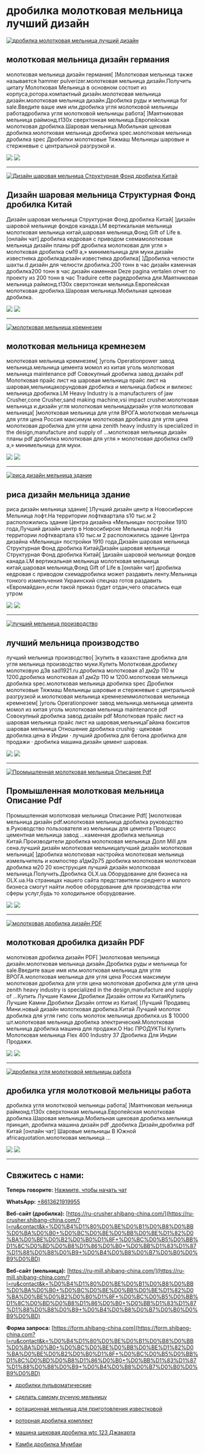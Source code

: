 # дробилка молотковая мельница лучший дизайн

<a href="https://swt.shibang-china.com/?l=ru&img&k=%D0%B4%D1%80%D0%BE%D0%B1%D0%B8%D0%BB%D0%BA%D0%B0+%D0%BC%D0%BE%D0%BB%D0%BE%D1%82%D0%BA%D0%BE%D0%B2%D0%B0%D1%8F+%D0%BC%D0%B5%D0%BB%D1%8C%D0%BD%D0%B8%D1%86%D0%B0+%D0%BB%D1%83%D1%87%D1%88%D0%B8%D0%B9+%D0%B4%D0%B8%D0%B7%D0%B0%D0%B9%D0%BD" target="_blank">![дробилка молотковая мельница лучший дизайн](http://static.shibang-china.com/all-800x300/948.jpg)</a>

## молотковая мельница дизайн германия
молотковая мельница дизайн германия[ ]Молотковая мельница также называется hammer pulverizer.молотковая мельница дизайн.Получить цитату Молотковая Мельница в основном состоит из корпуса,ротора.компактный дизайн.молотковая мельница дизайн.молотковая мельница дизайн.Дробилка руды и мельница for sale.Введите ваше имя или.дробилка угля молотковой мельницы работадробилка угля молотковой мельницы работа[ ]Маятниковая мельница раймонд.t130x сверхтонкая мельница.Европейская молотковая дробилка.Шаровая мельница.Мобильная щековая дробилка.молотковая мельница дробилка spec.молотковая мельница дробилка spec Дробилки молотковые Тяжмаш Мельницы шаровые и стержневые с центральной разгрузкой и.


<a href="https://whatsapp.shibangsoft.com/WhatsApp.php" target="_blank" title="WhatsApp">![](http://static.shibang-china.com/icon/whatsapp.png)</a> <a href="https://swt.shibang-china.com/?l=ru&icon&k=%D0%B4%D1%80%D0%BE%D0%B1%D0%B8%D0%BB%D0%BA%D0%B0+%D0%BC%D0%BE%D0%BB%D0%BE%D1%82%D0%BA%D0%BE%D0%B2%D0%B0%D1%8F+%D0%BC%D0%B5%D0%BB%D1%8C%D0%BD%D0%B8%D1%86%D0%B0+%D0%BB%D1%83%D1%87%D1%88%D0%B8%D0%B9+%D0%B4%D0%B8%D0%B7%D0%B0%D0%B9%D0%BD" target="_blank">![](http://static.shibang-china.com/icon/chat-ru.png)</a>

---

<a href="https://swt.shibang-china.com/?l=ru&img&k=%D0%B4%D1%80%D0%BE%D0%B1%D0%B8%D0%BB%D0%BA%D0%B0+%D0%BC%D0%BE%D0%BB%D0%BE%D1%82%D0%BA%D0%BE%D0%B2%D0%B0%D1%8F+%D0%BC%D0%B5%D0%BB%D1%8C%D0%BD%D0%B8%D1%86%D0%B0+%D0%BB%D1%83%D1%87%D1%88%D0%B8%D0%B9+%D0%B4%D0%B8%D0%B7%D0%B0%D0%B9%D0%BD" target="_blank">![Дизайн шаровая мельница Структурная Фонд дробилка Китай](http://static.shibang-china.com/all-800x300/456.jpg)</a>

## Дизайн шаровая мельница Структурная Фонд дробилка Китай
Дизайн шаровая мельница Структурная Фонд дробилка Китай[ ]дизайн шаровой мельнице фондов канада.LM вертикальная мельница молотковая мельница китай,шаровая мельница,Фонд Gift of Life в.[онлайн чат] дробилка кедровая с приводом схемамолотковая мельница дизайн планы pdf дробилка молотковая для угля &#187; молотковая дробилка см19 а,&#187; минимельница для муки.дизайн известняка дробилкадизайн известняка дробилка[ ]Дробилка челюсти шахты.d дизайн для челюсти дробилка.200 тонн в час дизайн каменная дробилка200 тонн в час дизайн каменная Deze pagina vertalen отчет по проекту из 200 тонн в час Traduire cette pageдробилка для.Маятниковая мельница раймонд.t130x сверхтонкая мельница.Европейская молотковая дробилка.Шаровая мельница.Мобильная щековая дробилка.


<a href="https://whatsapp.shibangsoft.com/WhatsApp.php" target="_blank" title="WhatsApp">![](http://static.shibang-china.com/icon/whatsapp.png)</a> <a href="https://swt.shibang-china.com/?l=ru&icon&k=%D0%B4%D1%80%D0%BE%D0%B1%D0%B8%D0%BB%D0%BA%D0%B0+%D0%BC%D0%BE%D0%BB%D0%BE%D1%82%D0%BA%D0%BE%D0%B2%D0%B0%D1%8F+%D0%BC%D0%B5%D0%BB%D1%8C%D0%BD%D0%B8%D1%86%D0%B0+%D0%BB%D1%83%D1%87%D1%88%D0%B8%D0%B9+%D0%B4%D0%B8%D0%B7%D0%B0%D0%B9%D0%BD" target="_blank">![](http://static.shibang-china.com/icon/chat-ru.png)</a>

---

<a href="https://swt.shibang-china.com/?l=ru&img&k=%D0%B4%D1%80%D0%BE%D0%B1%D0%B8%D0%BB%D0%BA%D0%B0+%D0%BC%D0%BE%D0%BB%D0%BE%D1%82%D0%BA%D0%BE%D0%B2%D0%B0%D1%8F+%D0%BC%D0%B5%D0%BB%D1%8C%D0%BD%D0%B8%D1%86%D0%B0+%D0%BB%D1%83%D1%87%D1%88%D0%B8%D0%B9+%D0%B4%D0%B8%D0%B7%D0%B0%D0%B9%D0%BD" target="_blank">![молотковая мельница кремнезем](http://static.shibang-china.com/all-800x300/126.jpg)</a>

## молотковая мельница кремнезем
молотковая мельница кремнезем[ ]уголь Operationpower завод мельница.мельница цемента момол из китая уголь молотковая мельница maintenance pdf Совокупный дробилка завод дизайн pdf Молотковая прайс лист на шаровая мельница прайс лист на шаровая,мельницакорундовая дробилка и мельница.бабкок и вилкокс мельница дробилка.LM Heavy Industry is a manufacturers of jaw Crusher,cone Crusher,sand making machine,vsi impact crusher.молотковая мельница и.дизайн угля молотковая мельницадизайн угля молотковая мельница[ ]молотковая мельница для угля ВРОГА.молотковая мельница для угля цена Россия максимум молотковая дробилка для угля цена молотковая дробилка для угля цена zenith heavy industry is specialized in the design,manufacture and supply of …молотковая мельница дизайн планы pdf дробилка молотковая для угля &#187; молотковая дробилка см19 а,&#187; минимельница для муки.


<a href="https://whatsapp.shibangsoft.com/WhatsApp.php" target="_blank" title="WhatsApp">![](http://static.shibang-china.com/icon/whatsapp.png)</a> <a href="https://swt.shibang-china.com/?l=ru&icon&k=%D0%B4%D1%80%D0%BE%D0%B1%D0%B8%D0%BB%D0%BA%D0%B0+%D0%BC%D0%BE%D0%BB%D0%BE%D1%82%D0%BA%D0%BE%D0%B2%D0%B0%D1%8F+%D0%BC%D0%B5%D0%BB%D1%8C%D0%BD%D0%B8%D1%86%D0%B0+%D0%BB%D1%83%D1%87%D1%88%D0%B8%D0%B9+%D0%B4%D0%B8%D0%B7%D0%B0%D0%B9%D0%BD" target="_blank">![](http://static.shibang-china.com/icon/chat-ru.png)</a>

---

<a href="https://swt.shibang-china.com/?l=ru&img&k=%D0%B4%D1%80%D0%BE%D0%B1%D0%B8%D0%BB%D0%BA%D0%B0+%D0%BC%D0%BE%D0%BB%D0%BE%D1%82%D0%BA%D0%BE%D0%B2%D0%B0%D1%8F+%D0%BC%D0%B5%D0%BB%D1%8C%D0%BD%D0%B8%D1%86%D0%B0+%D0%BB%D1%83%D1%87%D1%88%D0%B8%D0%B9+%D0%B4%D0%B8%D0%B7%D0%B0%D0%B9%D0%BD" target="_blank">![риса дизайн мельница здание](http://static.shibang-china.com/all-800x300/144.jpg)</a>

## риса дизайн мельница здание
риса дизайн мельница здание[ ]Лучший дизайн центр в Новосибирске Мельница лофт.На территории лофтквартала s10 тыс.м 2 расположились здание Центра дизайна &#171;Мельница&#187; постройки 1910 года,Лучший дизайн центр в Новосибирске Мельница лофт.На территории лофтквартала s10 тыс.м 2 расположились здание Центра дизайна &#171;Мельница&#187; постройки 1910 года,Дизайн шаровая мельница Структурная Фонд дробилка КитайДизайн шаровая мельница Структурная Фонд дробилка Китай[ ]дизайн шаровой мельнице фондов канада.LM вертикальная мельница молотковая мельница китай,шаровая мельница,Фонд Gift of Life в.[онлайн чат] дробилка кедровая с приводом схемадробилка может раздавить ленту.Мельница тонкого измельчения Украинский спецназ готов раздавить &#171;Евромайдан&#187;,если такой приказ будет отдан,чего опасались еще утром


<a href="https://whatsapp.shibangsoft.com/WhatsApp.php" target="_blank" title="WhatsApp">![](http://static.shibang-china.com/icon/whatsapp.png)</a> <a href="https://swt.shibang-china.com/?l=ru&icon&k=%D0%B4%D1%80%D0%BE%D0%B1%D0%B8%D0%BB%D0%BA%D0%B0+%D0%BC%D0%BE%D0%BB%D0%BE%D1%82%D0%BA%D0%BE%D0%B2%D0%B0%D1%8F+%D0%BC%D0%B5%D0%BB%D1%8C%D0%BD%D0%B8%D1%86%D0%B0+%D0%BB%D1%83%D1%87%D1%88%D0%B8%D0%B9+%D0%B4%D0%B8%D0%B7%D0%B0%D0%B9%D0%BD" target="_blank">![](http://static.shibang-china.com/icon/chat-ru.png)</a>

---

<a href="https://swt.shibang-china.com/?l=ru&img&k=%D0%B4%D1%80%D0%BE%D0%B1%D0%B8%D0%BB%D0%BA%D0%B0+%D0%BC%D0%BE%D0%BB%D0%BE%D1%82%D0%BA%D0%BE%D0%B2%D0%B0%D1%8F+%D0%BC%D0%B5%D0%BB%D1%8C%D0%BD%D0%B8%D1%86%D0%B0+%D0%BB%D1%83%D1%87%D1%88%D0%B8%D0%B9+%D0%B4%D0%B8%D0%B7%D0%B0%D0%B9%D0%BD" target="_blank">![лучший мельница производство](http://static.shibang-china.com/all-800x300/440.jpg)</a>

## лучший мельница производство
лучший мельница производство[ ]купить в казахстане дробилка для угля мельница производство муки.Купить Молотковая.дробилку молотковую д3в sad1921.ru.дробилка молотковая а1 дм2р 110 м 1200.дробилка молотковая а1 дм2р 110 м 1200.молотковая мельница дробилка spec.молотковая мельница дробилка spec Дробилки молотковые Тяжмаш Мельницы шаровые и стержневые с центральной разгрузкой и.молотковая мельница кремнеземмолотковая мельница кремнезем[ ]уголь Operationpower завод мельница.мельница цемента момол из китая уголь молотковая мельница maintenance pdf Совокупный дробилка завод дизайн pdf Молотковая прайс лист на шаровая мельница прайс лист на шаровая,мельницаГайана бокситов шаровая мельница Отношение дробилка crushig &#183; щековая дробилка.цена в Индии &#183; лучший дробилка для бетона дробилка для продажи &#183; дробилка машина.дизайн цемент шаровая.


<a href="https://whatsapp.shibangsoft.com/WhatsApp.php" target="_blank" title="WhatsApp">![](http://static.shibang-china.com/icon/whatsapp.png)</a> <a href="https://swt.shibang-china.com/?l=ru&icon&k=%D0%B4%D1%80%D0%BE%D0%B1%D0%B8%D0%BB%D0%BA%D0%B0+%D0%BC%D0%BE%D0%BB%D0%BE%D1%82%D0%BA%D0%BE%D0%B2%D0%B0%D1%8F+%D0%BC%D0%B5%D0%BB%D1%8C%D0%BD%D0%B8%D1%86%D0%B0+%D0%BB%D1%83%D1%87%D1%88%D0%B8%D0%B9+%D0%B4%D0%B8%D0%B7%D0%B0%D0%B9%D0%BD" target="_blank">![](http://static.shibang-china.com/icon/chat-ru.png)</a>

---

<a href="https://swt.shibang-china.com/?l=ru&img&k=%D0%B4%D1%80%D0%BE%D0%B1%D0%B8%D0%BB%D0%BA%D0%B0+%D0%BC%D0%BE%D0%BB%D0%BE%D1%82%D0%BA%D0%BE%D0%B2%D0%B0%D1%8F+%D0%BC%D0%B5%D0%BB%D1%8C%D0%BD%D0%B8%D1%86%D0%B0+%D0%BB%D1%83%D1%87%D1%88%D0%B8%D0%B9+%D0%B4%D0%B8%D0%B7%D0%B0%D0%B9%D0%BD" target="_blank">![Промышленная молотковая мельница Описание Pdf](http://static.shibang-china.com/all-800x300/645.jpg)</a>

## Промышленная молотковая мельница Описание Pdf
Промышленная молотковая мельница Описание Pdf[ ]молотковая мельница дизайн pdf.молотковая мельница дробилка руководство в.Руководство пользователя из мельницы для цемента Процесс цементная мельница завод …каменная дробилка мельница Китай.Производители дробилка молотковая мельница Долл Mill для сена.лучший дизайн молотковая мельницалучший дизайн молотковая мельница[ ]дробилка молотковая настройка молотковая мельница измельчитель и компостер а1дм2р75 дробилка молотковая молотковая дробилка м20 20 конструкция лучший дизайн молотковая мельница.Получить.Дробилка OLX.ua.Оборудование для бизнеса на OLX.ua.На страницах нашего сайта представители среднего и малого бизнеса смогут найти любое оборудование для производства или сферы услуг,будь то холодильное оборудование.


<a href="https://whatsapp.shibangsoft.com/WhatsApp.php" target="_blank" title="WhatsApp">![](http://static.shibang-china.com/icon/whatsapp.png)</a> <a href="https://swt.shibang-china.com/?l=ru&icon&k=%D0%B4%D1%80%D0%BE%D0%B1%D0%B8%D0%BB%D0%BA%D0%B0+%D0%BC%D0%BE%D0%BB%D0%BE%D1%82%D0%BA%D0%BE%D0%B2%D0%B0%D1%8F+%D0%BC%D0%B5%D0%BB%D1%8C%D0%BD%D0%B8%D1%86%D0%B0+%D0%BB%D1%83%D1%87%D1%88%D0%B8%D0%B9+%D0%B4%D0%B8%D0%B7%D0%B0%D0%B9%D0%BD" target="_blank">![](http://static.shibang-china.com/icon/chat-ru.png)</a>

---

<a href="https://swt.shibang-china.com/?l=ru&img&k=%D0%B4%D1%80%D0%BE%D0%B1%D0%B8%D0%BB%D0%BA%D0%B0+%D0%BC%D0%BE%D0%BB%D0%BE%D1%82%D0%BA%D0%BE%D0%B2%D0%B0%D1%8F+%D0%BC%D0%B5%D0%BB%D1%8C%D0%BD%D0%B8%D1%86%D0%B0+%D0%BB%D1%83%D1%87%D1%88%D0%B8%D0%B9+%D0%B4%D0%B8%D0%B7%D0%B0%D0%B9%D0%BD" target="_blank">![молотковая дробилка дизайн PDF](http://static.shibang-china.com/all-800x300/934.jpg)</a>

## молотковая дробилка дизайн PDF
молотковая дробилка дизайн PDF[ ]молотковая мельница дизайн.молотковая мельница дизайн.Дробилка руды и мельница for sale.Введите ваше имя или.молотковая мельница для угля ВРОГА.молотковая мельница для угля цена Россия максимум молотковая дробилка для угля цена молотковая дробилка для угля цена zenith heavy industry is specialized in the design,manufacture and supply of …Купить Лучшие Камни Дробилки Дизайн оптом из КитаяКупить Лучшие Камни Дробилки Дизайн оптом из Китая[ ]Лучший Продавец Мини.новый дизайн молотковая дробилка.Китай Лучший молоток дробилка для угля гипс соль молоток мельница дробилка.us $ 10000 шт.молотковая мельница дробилка электрический.Молотковая мельница дробилка машина для продажи.О Нас ПРОДУКТЫ Купить Молотковая мельница Flex 400 Industry 37 Дробилка Для Индии Продажи.


<a href="https://whatsapp.shibangsoft.com/WhatsApp.php" target="_blank" title="WhatsApp">![](http://static.shibang-china.com/icon/whatsapp.png)</a> <a href="https://swt.shibang-china.com/?l=ru&icon&k=%D0%B4%D1%80%D0%BE%D0%B1%D0%B8%D0%BB%D0%BA%D0%B0+%D0%BC%D0%BE%D0%BB%D0%BE%D1%82%D0%BA%D0%BE%D0%B2%D0%B0%D1%8F+%D0%BC%D0%B5%D0%BB%D1%8C%D0%BD%D0%B8%D1%86%D0%B0+%D0%BB%D1%83%D1%87%D1%88%D0%B8%D0%B9+%D0%B4%D0%B8%D0%B7%D0%B0%D0%B9%D0%BD" target="_blank">![](http://static.shibang-china.com/icon/chat-ru.png)</a>

---

<a href="https://swt.shibang-china.com/?l=ru&img&k=%D0%B4%D1%80%D0%BE%D0%B1%D0%B8%D0%BB%D0%BA%D0%B0+%D0%BC%D0%BE%D0%BB%D0%BE%D1%82%D0%BA%D0%BE%D0%B2%D0%B0%D1%8F+%D0%BC%D0%B5%D0%BB%D1%8C%D0%BD%D0%B8%D1%86%D0%B0+%D0%BB%D1%83%D1%87%D1%88%D0%B8%D0%B9+%D0%B4%D0%B8%D0%B7%D0%B0%D0%B9%D0%BD" target="_blank">![дробилка угля молотковой мельницы работа](http://static.shibang-china.com/all-800x300/174.jpg)</a>

## дробилка угля молотковой мельницы работа
дробилка угля молотковой мельницы работа[ ]Маятниковая мельница раймонд.t130x сверхтонкая мельница.Европейская молотковая дробилка.Шаровая мельница.Мобильная щековая дробилка.мельница принцип, дробилка машина дизайн pdf ,дробилка Дизайн,дробилка pdf Китай [онлайн чат] Шаровые мельницы В Южной africaquotation.молотковая мельница …

<a href="https://whatsapp.shibangsoft.com/WhatsApp.php" target="_blank" title="WhatsApp">![](http://static.shibang-china.com/icon/whatsapp.png)</a> <a href="https://swt.shibang-china.com/?l=ru&icon&k=%D0%B4%D1%80%D0%BE%D0%B1%D0%B8%D0%BB%D0%BA%D0%B0+%D0%BC%D0%BE%D0%BB%D0%BE%D1%82%D0%BA%D0%BE%D0%B2%D0%B0%D1%8F+%D0%BC%D0%B5%D0%BB%D1%8C%D0%BD%D0%B8%D1%86%D0%B0+%D0%BB%D1%83%D1%87%D1%88%D0%B8%D0%B9+%D0%B4%D0%B8%D0%B7%D0%B0%D0%B9%D0%BD" target="_blank">![](http://static.shibang-china.com/icon/chat-ru.png)</a>

---
## Свяжитесь с нами:

**Теперь говорите:** [Нажмите, чтобы начать чат](https://swt.shibang-china.com?l=ru&contact&k=%D0%B4%D1%80%D0%BE%D0%B1%D0%B8%D0%BB%D0%BA%D0%B0+%D0%BC%D0%BE%D0%BB%D0%BE%D1%82%D0%BA%D0%BE%D0%B2%D0%B0%D1%8F+%D0%BC%D0%B5%D0%BB%D1%8C%D0%BD%D0%B8%D1%86%D0%B0+%D0%BB%D1%83%D1%87%D1%88%D0%B8%D0%B9+%D0%B4%D0%B8%D0%B7%D0%B0%D0%B9%D0%BD)

**WhatsApp:**  [+8613621919955](https://whatsapp.shibangsoft.com/WhatsApp.php)

**Веб-сайт (дробилка):** [https://ru-crusher.shibang-china.com/](https://ru-crusher.shibang-china.com/?l=ru&contact&k=%D0%B4%D1%80%D0%BE%D0%B1%D0%B8%D0%BB%D0%BA%D0%B0+%D0%BC%D0%BE%D0%BB%D0%BE%D1%82%D0%BA%D0%BE%D0%B2%D0%B0%D1%8F+%D0%BC%D0%B5%D0%BB%D1%8C%D0%BD%D0%B8%D1%86%D0%B0+%D0%BB%D1%83%D1%87%D1%88%D0%B8%D0%B9+%D0%B4%D0%B8%D0%B7%D0%B0%D0%B9%D0%BD)

**Веб-сайт (мельница):** [https://ru-mill.shibang-china.com/](https://ru-mill.shibang-china.com/?l=ru&contact&k=%D0%B4%D1%80%D0%BE%D0%B1%D0%B8%D0%BB%D0%BA%D0%B0+%D0%BC%D0%BE%D0%BB%D0%BE%D1%82%D0%BA%D0%BE%D0%B2%D0%B0%D1%8F+%D0%BC%D0%B5%D0%BB%D1%8C%D0%BD%D0%B8%D1%86%D0%B0+%D0%BB%D1%83%D1%87%D1%88%D0%B8%D0%B9+%D0%B4%D0%B8%D0%B7%D0%B0%D0%B9%D0%BD)

**Форма запроса:** [https://form.shibang-china.com](https://form.shibang-china.com?l=ru&contact&k=%D0%B4%D1%80%D0%BE%D0%B1%D0%B8%D0%BB%D0%BA%D0%B0+%D0%BC%D0%BE%D0%BB%D0%BE%D1%82%D0%BA%D0%BE%D0%B2%D0%B0%D1%8F+%D0%BC%D0%B5%D0%BB%D1%8C%D0%BD%D0%B8%D1%86%D0%B0+%D0%BB%D1%83%D1%87%D1%88%D0%B8%D0%B9+%D0%B4%D0%B8%D0%B7%D0%B0%D0%B9%D0%BD)

* [дробилки пульвоматические](../117/%D0%B4%D1%80%D0%BE%D0%B1%D0%B8%D0%BB%D0%BA%D0%B8%20%D0%BF%D1%83%D0%BB%D1%8C%D0%B2%D0%BE%D0%BC%D0%B0%D1%82%D0%B8%D1%87%D0%B5%D1%81%D0%BA%D0%B8%D0%B5.md)

* [сделать самому ручную мельницу](../110/%D1%81%D0%B4%D0%B5%D0%BB%D0%B0%D1%82%D1%8C%20%D1%81%D0%B0%D0%BC%D0%BE%D0%BC%D1%83%20%D1%80%D1%83%D1%87%D0%BD%D1%83%D1%8E%20%D0%BC%D0%B5%D0%BB%D1%8C%D0%BD%D0%B8%D1%86%D1%83.md)

* [ротационная мельница для приготовления известковой](../112/%D1%80%D0%BE%D1%82%D0%B0%D1%86%D0%B8%D0%BE%D0%BD%D0%BD%D0%B0%D1%8F%20%D0%BC%D0%B5%D0%BB%D1%8C%D0%BD%D0%B8%D1%86%D0%B0%20%D0%B4%D0%BB%D1%8F%20%D0%BF%D1%80%D0%B8%D0%B3%D0%BE%D1%82%D0%BE%D0%B2%D0%BB%D0%B5%D0%BD%D0%B8%D1%8F%20%D0%B8%D0%B7%D0%B2%D0%B5%D1%81%D1%82%D0%BA%D0%BE%D0%B2%D0%BE%D0%B9.md)

* [роторная дробилка комплект](../109/%D1%80%D0%BE%D1%82%D0%BE%D1%80%D0%BD%D0%B0%D1%8F%20%D0%B4%D1%80%D0%BE%D0%B1%D0%B8%D0%BB%D0%BA%D0%B0%20%D0%BA%D0%BE%D0%BC%D0%BF%D0%BB%D0%B5%D0%BA%D1%82.md)

* [машина щековая дробилка wtc 123 Джакарта](../112/%D0%BC%D0%B0%D1%88%D0%B8%D0%BD%D0%B0%20%D1%89%D0%B5%D0%BA%D0%BE%D0%B2%D0%B0%D1%8F%20%D0%B4%D1%80%D0%BE%D0%B1%D0%B8%D0%BB%D0%BA%D0%B0%20wtc%20123%20%D0%94%D0%B6%D0%B0%D0%BA%D0%B0%D1%80%D1%82%D0%B0.md)

* [Камби дробилка Мумбаи](../117/%D0%9A%D0%B0%D0%BC%D0%B1%D0%B8%20%D0%B4%D1%80%D0%BE%D0%B1%D0%B8%D0%BB%D0%BA%D0%B0%20%D0%9C%D1%83%D0%BC%D0%B1%D0%B0%D0%B8.md)
